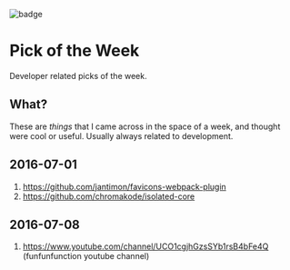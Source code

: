 ![badge](https://img.shields.io/badge/quality-experimental-lightgrey.svg?logoWidth=155)

# Pick of the Week

Developer related picks of the week.

## What?

These are _things_ that I came across in the space of a week, and thought were cool or useful. Usually always related to development.

## 2016-07-01

1. https://github.com/jantimon/favicons-webpack-plugin
2. https://github.com/chromakode/isolated-core

## 2016-07-08

1. https://www.youtube.com/channel/UCO1cgjhGzsSYb1rsB4bFe4Q (funfunfunction youtube channel)
